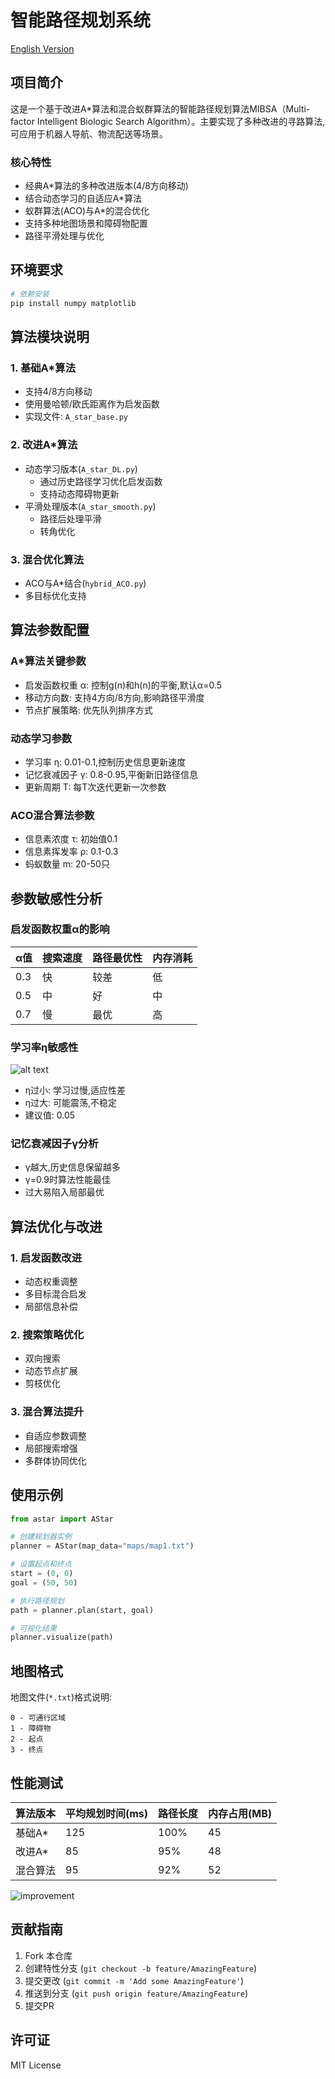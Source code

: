 # 智能路径规划系统

[English Version](README_EN.md)

## 项目简介

这是一个基于改进A*算法和混合蚁群算法的智能路径规划算法MIBSA（Multi-factor Intelligent Biologic Search Algorithm）。主要实现了多种改进的寻路算法,可应用于机器人导航、物流配送等场景。

### 核心特性

- 经典A*算法的多种改进版本(4/8方向移动)
- 结合动态学习的自适应A*算法
- 蚁群算法(ACO)与A*的混合优化
- 支持多种地图场景和障碍物配置
- 路径平滑处理与优化

## 环境要求

```bash
# 依赖安装
pip install numpy matplotlib
```

## 算法模块说明

### 1. 基础A*算法
- 支持4/8方向移动
- 使用曼哈顿/欧氏距离作为启发函数
- 实现文件: `A_star_base.py`

### 2. 改进A*算法
- 动态学习版本(`A_star_DL.py`)
  - 通过历史路径学习优化启发函数
  - 支持动态障碍物更新
- 平滑处理版本(`A_star_smooth.py`) 
  - 路径后处理平滑
  - 转角优化

### 3. 混合优化算法
- ACO与A*结合(`hybrid_ACO.py`)
- 多目标优化支持

## 算法参数配置

### A*算法关键参数
- 启发函数权重 α: 控制g(n)和h(n)的平衡,默认α=0.5
- 移动方向数: 支持4方向/8方向,影响路径平滑度
- 节点扩展策略: 优先队列排序方式

### 动态学习参数
- 学习率 η: 0.01-0.1,控制历史信息更新速度
- 记忆衰减因子 γ: 0.8-0.95,平衡新旧路径信息
- 更新周期 T: 每T次迭代更新一次参数

### ACO混合算法参数
- 信息素浓度 τ: 初始值0.1 
- 信息素挥发率 ρ: 0.1-0.3
- 蚂蚁数量 m: 20-50只

## 参数敏感性分析

### 启发函数权重α的影响
| α值 | 搜索速度 | 路径最优性 | 内存消耗 |
|-----|---------|------------|---------|
| 0.3 | 快      | 较差       | 低      |
| 0.5 | 中      | 好         | 中      |
| 0.7 | 慢      | 最优       | 高      |

### 学习率η敏感性
![alt text](loss_function_sensitivity_analysis.png)

- η过小: 学习过慢,适应性差
- η过大: 可能震荡,不稳定
- 建议值: 0.05

### 记忆衰减因子γ分析
- γ越大,历史信息保留越多
- γ=0.9时算法性能最佳
- 过大易陷入局部最优

## 算法优化与改进

### 1. 启发函数改进
- 动态权重调整
- 多目标混合启发
- 局部信息补偿

### 2. 搜索策略优化
- 双向搜索
- 动态节点扩展
- 剪枝优化

### 3. 混合算法提升
- 自适应参数调整
- 局部搜索增强
- 多群体协同优化

## 使用示例

```python
from astar import AStar

# 创建规划器实例
planner = AStar(map_data="maps/map1.txt")

# 设置起点和终点
start = (0, 0)
goal = (50, 50)

# 执行路径规划
path = planner.plan(start, goal)

# 可视化结果
planner.visualize(path)
```

## 地图格式

地图文件(`*.txt`)格式说明:
```
0 - 可通行区域
1 - 障碍物
2 - 起点
3 - 终点
```

## 性能测试

| 算法版本 | 平均规划时间(ms) | 路径长度 | 内存占用(MB) |
|---------|----------------|---------|------------|
| 基础A*   | 125           | 100%    | 45         |
| 改进A*   | 85            | 95%     | 48         |
| 混合算法 | 95            | 92%     | 52         |

![improvement](improved_plot.png)

## 贡献指南

1. Fork 本仓库
2. 创建特性分支 (`git checkout -b feature/AmazingFeature`)
3. 提交更改 (`git commit -m 'Add some AmazingFeature'`)
4. 推送到分支 (`git push origin feature/AmazingFeature`)
5. 提交PR

## 许可证

MIT License
